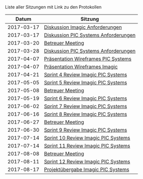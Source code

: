 Liste aller Sitzungen mit Link zu den Protokollen

| Datum      | Sitzung                                                                                                  |
|------------|----------------------------------------------------------------------------------------------------------|
| 2017-03-17 | [Diskussion Imagic Anforderungen](protocols/2017-03-17-review-imagic.md)                                           |
| 2017-03-17 | [Diskussion PIC Systems Anforderungen](protocols/2017-03-17-review-picsystems.md)                    |
| 2017-03-20 | [Betreuer Meeting](protocols/2017-03-20-advisor-meeting.md)                                      |
| 2017-03-28 | [Diskussion PIC Systems Anforderungen](protocols/2017-03-28-requirements-picsystems.md)              |
| 2017-04-07 | [Präsentation Wireframes PIC Systems](protocols/2017-04-07-wireframe_presentation_PICSystems.md)     |
| 2017-04-07 | [Präsentation Wireframes Imagic](protocols/2017-04-07-wireframe_presentation_imagic.md)             |
| 2017-04-21 | [Sprint 4 Review Imagic PIC Systems](protocols/2017-04-21-presentation-sprint4-imagic_PICSystem.md)   |
| 2017-05-05 | [Sprint 5 Review Imagic PIC Systems](protocols/2017-05-05-presentation-sprint5-imagic_PICSystem.md)   |
| 2017-05-08 | [Betreuer Meeting](protocols/2017-05-08-advisor-meeting.md)                                         |
| 2017-05-19 | [Sprint 6 Review Imagic PIC Systems](protocols/2017-05-19-presentation-sprint6-imagic_PICSystem.md)   |
| 2017-06-02 | [Sprint 7 Review Imagic PIC Systems](protocols/2017-06-02-presentation-sprint7-imagic_PICSystem.md)   |
| 2017-06-16 | [Sprint 8 Review Imagic PIC Systems](protocols/2017-06-16-presentation-sprint8-imagic_PICSystem.md)   |
| 2017-06-27 | [Betreuer Meeting](protocols/2017-06-27-advisor-meeting.md)                                         |
| 2017-06-30 | [Sprint 9 Review Imagic PIC Systems](protocols/2017-06-30-presentation-sprint9-imagic_PICSystem.md)   |
| 2017-07-14 | [Sprint 10 Review Imagic PIC Systems](protocols/2017-07-14-presentation-sprint10-imagic_PICSystem.md) |
| 2017-07-14 | [Sprint 11 Review Imagic PIC Systems](protocols/2017-07-28-presentation-sprint11-imagic_PICSystem.md) |
| 2017-08-08 | [Betreuer Meeting](protocols/2017-08-08-advisor-meeting.md) |
| 2017-08-11 | [Sprint 12 Review Imagic PIC Systems](protocols/2017-08-11-presentation-sprint12-imagic_PICSystem.md) |
| 2017-08-17 | [Projektübergabe Imagic PIC Systems](protocols/2017-08-18-project-handover.md) |
